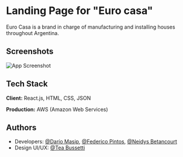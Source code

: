 # Landing Page for "Euro casa"

Euro Casa is a brand in charge of manufacturing and installing houses throughout Argentina.

## Screenshots

![App Screenshot](https://i.ibb.co/fxkjjwJ/screenshots2.jpg)

## Tech Stack

**Client:** React.js, HTML, CSS, JSON

**Production:** AWS (Amazon Web Services)

## Authors

- Developers: [@Darío Masip](https://www.github.com/dariomasip), [@Federico Pintos](https://github.com/fedeuhr), [@Neidys Betancourt](https://github.com/betancourtneidys)
- Design UI/UX: [@Tea Bussetti](https://www.behance.net/teabussetti)
